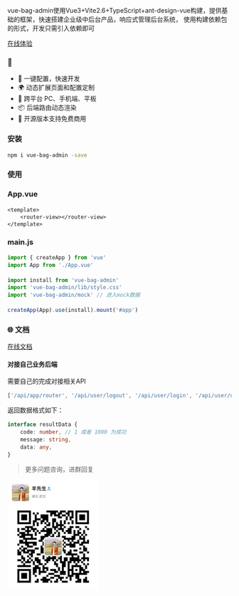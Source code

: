 vue-bag-admin使用Vue3+Vite2.6+TypeScript+ant-design-vue构建，提供基础的框架，快速搭建企业级中后台产品，响应式管理后台系统，
使用构建依赖包的形式，开发只需引入依赖即可

[在线体验](https://vite.itnavs.com/)

### 🎉

- 💪 一键配置，快速开发
- 🌍 动态扩展页面和配置定制
- 🚀 跨平台 PC、手机端、平板
- 📦️ 后端路由动态渲染
- 🥳 开源版本支持免费商用

### 安装

```bash
npm i vue-bag-admin -save
```

### 使用

### App.vue

```vue
<template>
    <router-view></router-view>
</template>
```

### main.js
```typescript
import { createApp } from 'vue'
import App from './App.vue'

import install from 'vue-bag-admin'
import 'vue-bag-admin/lib/style.css'
import 'vue-bag-admin/mock' // 进入mock数据

createApp(App).use(install).mount('#app')
```

### 🌐 文档

[在线文档](https://hangjob.github.io/vue-bag-admin/#/)

#### 对接自己业务后端

需要自己的完成对接相关API

```javascript
['/api/app/router', '/api/user/logout', '/api/user/login', '/api/user/userinfo'] 
```

返回数据格式如下：

```typescript
interface resultData {
    code: number, // 1 或者 1000 为成功
    message: string,
    data: any,
}
```


>更多问题咨询，进群回复

![./wx.jpg](./wx.jpg)

